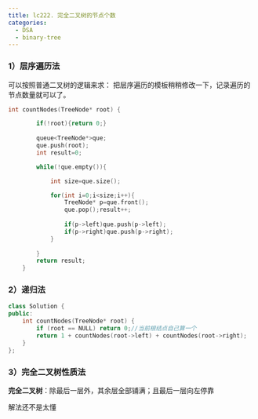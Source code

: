 ```yaml
---
title: lc222. 完全二叉树的节点个数
categories:
  - DSA
  - binary-tree
---
```

### 1）层序遍历法

可以按照普通二叉树的逻辑来求：
把层序遍历的模板稍稍修改一下，记录遍历的节点数量就可以了。
```cpp
int countNodes(TreeNode* root) {

        if(!root){return 0;}
        
        queue<TreeNode*>que;
        que.push(root);
        int result=0;

        while(!que.empty()){

            int size=que.size();

            for(int i=0;i<size;i++){
                TreeNode* p=que.front();
                que.pop();result++;
                
                if(p->left)que.push(p->left);
                if(p->right)que.push(p->right);
            }
            
        }
        return result;
    }
```


### 2）递归法

```cpp
class Solution {
public:
    int countNodes(TreeNode* root) {
        if (root == NULL) return 0;//当前根结点自己算一个
        return 1 + countNodes(root->left) + countNodes(root->right);
    }
};
```

### 3）完全二叉树性质法

**完全二叉树**：除最后一层外，其余层全部铺满；且最后一层向左停靠

解法还不是太懂